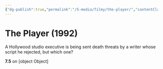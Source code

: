```yaml
---
{"dg-publish":true,"permalink":"/5-media/filmy/the-player/","contentClasses":"movie","tags":["to-watch","фильм","#Comedy","#Crime","#Drama"]}
---
```


# The Player (1992)
​​A Hollywood studio executive is being sent death threats by a writer whose script he rejected, but which one?

**7.5** on [object Object]
